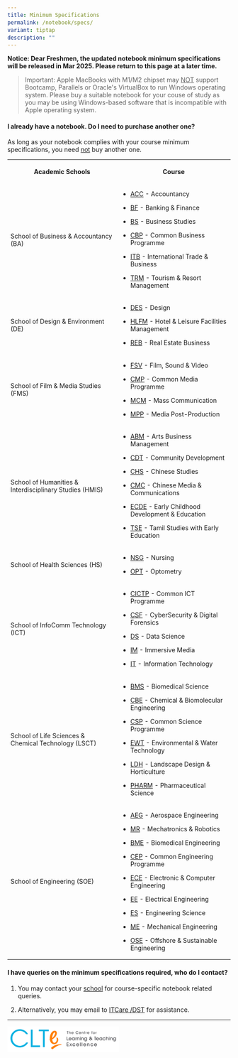```yaml
---
title: Minimum Specifications
permalink: /notebook/specs/
variant: tiptap
description: ""
---
```

<p><strong>Notice: Dear Freshmen, the updated notebook minimum specifications will be released in Mar 2025. Please return to this page at a later time.</strong>
</p>
<blockquote>
<p>Important: Apple MacBooks with M1/M2 chipset may <u>NOT</u> support Bootcamp,
Parallels or Oracle's VirtualBox to run Windows operating system. Please
buy a suitable notebook for your couse of study as you may be using Windows-based
software that is incompatible with Apple operating system.</p>
</blockquote>
<h4>I already have a notebook. Do I need to purchase another one?</h4>
<p>As long as your notebook complies with your course minimum specifications,
you need <u>not</u> buy another one.</p>
<table style="minWidth: 50px">
<colgroup>
<col>
<col>
</colgroup>
<tbody>
<tr>
<th rowspan="1" colspan="1">
<p>Academic Schools</p>
</th>
<th rowspan="1" colspan="1">
<p>Course</p>
</th>
</tr>
<tr>
<td rowspan="1" colspan="1">
<p>School of Business &amp; Accountancy (BA)</p>
</td>
<td rowspan="1" colspan="1">
<ul data-tight="true" class="tight">
<li>
<p><a href="/courses/acc" rel="noopener noreferrer nofollow" target="_blank">ACC</a> -
Accountancy</p>
</li>
<li>
<p><a href="/courses/bf" rel="noopener noreferrer nofollow" target="_blank">BF</a> -
Banking &amp; Finance</p>
</li>
<li>
<p><a href="/courses/bs" rel="noopener noreferrer nofollow" target="_blank">BS</a> -
Business Studies</p>
</li>
<li>
<p><a href="/courses/cbp" rel="noopener noreferrer nofollow" target="_blank">CBP</a> -
Common Business Programme</p>
</li>
<li>
<p><a href="/courses/itb" rel="noopener noreferrer nofollow" target="_blank">ITB</a> -
International Trade &amp; Business</p>
</li>
<li>
<p><a href="/courses/trm" rel="noopener noreferrer nofollow" target="_blank">TRM</a> -
Tourism &amp; Resort Management</p>
</li>
</ul>
</td>
</tr>
<tr>
<td rowspan="1" colspan="1">
<p>School of Design &amp; Environment (DE)</p>
</td>
<td rowspan="1" colspan="1">
<ul data-tight="true" class="tight">
<li>
<p><a href="/courses/des" rel="noopener noreferrer nofollow" target="_blank">DES</a> -
Design</p>
</li>
<li>
<p><a href="/courses/hlfm" rel="noopener noreferrer nofollow" target="_blank">HLFM</a> -
Hotel &amp; Leisure Facilities Management</p>
</li>
<li>
<p><a href="/courses/reb" rel="noopener noreferrer nofollow" target="_blank">REB</a> -
Real Estate Business</p>
</li>
</ul>
</td>
</tr>
<tr>
<td rowspan="1" colspan="1">
<p>School of Film &amp; Media Studies (FMS)</p>
</td>
<td rowspan="1" colspan="1">
<ul data-tight="true" class="tight">
<li>
<p><a href="/courses/fsv" rel="noopener noreferrer nofollow" target="_blank">FSV</a> -
Film, Sound &amp; Video</p>
</li>
<li>
<p><a href="/courses/cmp" rel="noopener noreferrer nofollow" target="_blank">CMP</a> -
Common Media Programme</p>
</li>
<li>
<p><a href="/courses/mcm" rel="noopener noreferrer nofollow" target="_blank">MCM</a> -
Mass Communication</p>
</li>
<li>
<p><a href="/courses/mpp" rel="noopener noreferrer nofollow" target="_blank">MPP</a> -
Media Post-Production</p>
</li>
</ul>
</td>
</tr>
<tr>
<td rowspan="1" colspan="1">
<p>School of Humanities &amp; Interdisciplinary Studies (HMIS)</p>
</td>
<td rowspan="1" colspan="1">
<ul data-tight="true" class="tight">
<li>
<p><a href="/courses/abm" rel="noopener noreferrer nofollow" target="_blank">ABM</a> -
Arts Business Management</p>
</li>
<li>
<p><a href="/courses/cdt" rel="noopener noreferrer nofollow" target="_blank">CDT</a> -
Community Development</p>
</li>
<li>
<p><a href="/courses/chs" rel="noopener noreferrer nofollow" target="_blank">CHS</a> -
Chinese Studies</p>
</li>
<li>
<p><a href="/courses/cmc" rel="noopener noreferrer nofollow" target="_blank">CMC</a> -
Chinese Media &amp; Communications</p>
</li>
<li>
<p><a href="/courses/ecde" rel="noopener noreferrer nofollow" target="_blank">ECDE</a> -
Early Childhood Development &amp; Education</p>
</li>
<li>
<p><a href="/courses/tse" rel="noopener noreferrer nofollow" target="_blank">TSE</a> -
Tamil Studies with Early Education</p>
</li>
</ul>
</td>
</tr>
<tr>
<td rowspan="1" colspan="1">
<p>School of Health Sciences (HS)</p>
</td>
<td rowspan="1" colspan="1">
<ul data-tight="true" class="tight">
<li>
<p><a href="/courses/nsg" rel="noopener noreferrer nofollow" target="_blank">NSG</a> -
Nursing</p>
</li>
<li>
<p><a href="/courses/opt" rel="noopener noreferrer nofollow" target="_blank">OPT</a> -
Optometry</p>
</li>
</ul>
</td>
</tr>
<tr>
<td rowspan="1" colspan="1">
<p>School of InfoComm Technology (ICT)</p>
</td>
<td rowspan="1" colspan="1">
<ul data-tight="true" class="tight">
<li>
<p><a href="/courses/cictp" rel="noopener noreferrer nofollow" target="_blank">CICTP</a> -
Common ICT Programme</p>
</li>
<li>
<p><a href="/courses/csf" rel="noopener noreferrer nofollow" target="_blank">CSF</a> -
CyberSecurity &amp; Digital Forensics</p>
</li>
<li>
<p><a href="/courses/ds" rel="noopener noreferrer nofollow" target="_blank">DS</a> -
Data Science</p>
</li>
<li>
<p><a href="/courses/im" rel="noopener noreferrer nofollow" target="_blank">IM</a> -
Immersive Media</p>
</li>
<li>
<p><a href="/courses/it" rel="noopener noreferrer nofollow" target="_blank">IT</a> -
Information Technology</p>
</li>
</ul>
</td>
</tr>
<tr>
<td rowspan="1" colspan="1">
<p>School of Life Sciences &amp; Chemical Technology (LSCT)</p>
</td>
<td rowspan="1" colspan="1">
<ul data-tight="true" class="tight">
<li>
<p><a href="/courses/bms" rel="noopener noreferrer nofollow" target="_blank">BMS</a> -
Biomedical Science</p>
</li>
<li>
<p><a href="/courses/cbe" rel="noopener noreferrer nofollow" target="_blank">CBE</a> -
Chemical &amp; Biomolecular Engineering</p>
</li>
<li>
<p><a href="/courses/csp" rel="noopener noreferrer nofollow" target="_blank">CSP</a> -
Common Science Programme</p>
</li>
<li>
<p><a href="/courses/ewt" rel="noopener noreferrer nofollow" target="_blank">EWT</a> -
Environmental &amp; Water Technology</p>
</li>
<li>
<p><a href="/courses/ldh" rel="noopener noreferrer nofollow" target="_blank">LDH</a> -
Landscape Design &amp; Horticulture</p>
</li>
<li>
<p><a href="/courses/pharm" rel="noopener noreferrer nofollow" target="_blank">PHARM</a> -
Pharmaceutical Science</p>
</li>
</ul>
</td>
</tr>
<tr>
<td rowspan="1" colspan="1">
<p>School of Engineering (SOE)</p>
</td>
<td rowspan="1" colspan="1">
<ul data-tight="true" class="tight">
<li>
<p><a href="/courses/aeg" rel="noopener noreferrer nofollow" target="_blank">AEG</a> -
Aerospace Engineering</p>
</li>
<li>
<p><a href="/courses/mr" rel="noopener noreferrer nofollow" target="_blank">MR</a> -
Mechatronics &amp; Robotics</p>
</li>
<li>
<p><a href="/courses/bme" rel="noopener noreferrer nofollow" target="_blank">BME</a> -
Biomedical Engineering</p>
</li>
<li>
<p><a href="/courses/cep" rel="noopener noreferrer nofollow" target="_blank">CEP</a> -
Common Engineering Programme</p>
</li>
<li>
<p><a href="/courses/ece" rel="noopener noreferrer nofollow" target="_blank">ECE</a> -
Electronic &amp; Computer Engineering</p>
</li>
<li>
<p><a href="/courses/ee" rel="noopener noreferrer nofollow" target="_blank">EE</a> -
Electrical Engineering</p>
</li>
<li>
<p><a href="/courses/es" rel="noopener nofollow" target="_blank">ES</a> -
Engineering Science</p>
</li>
<li>
<p><a href="/courses/me" rel="noopener noreferrer nofollow" target="_blank">ME</a> -
Mechanical Engineering</p>
</li>
<li>
<p><a href="/courses/ose" rel="noopener noreferrer nofollow" target="_blank">OSE</a> -
Offshore &amp; Sustainable Engineering</p>
</li>
</ul>
</td>
</tr>
</tbody>
</table>
<h4>I have queries on the minimum specifications required, who do I contact?</h4>
<ol data-tight="true" class="tight">
<li>
<p>You may contact your <a href="/notebook/notebook-queries/" rel="noopener noreferrer nofollow" target="_blank">school</a> for course-specific notebook
related queries.</p>
</li>
<li>
<p>Alternatively, you may email to <a href="mailto:itcare@connect.np.edu.sg" rel="noopener noreferrer nofollow" target="_blank">ITCare /DST</a> for assistance.</p>
</li>
</ol>
<hr>
<div class="isomer-image-wrapper">
<img style="width: 50%;" height="auto" width="100%" alt="clte" src="/images/CLTE_logo.png">
</div>
<p></p>